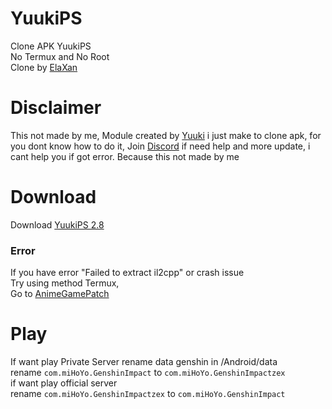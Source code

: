 # YuukiPS
Clone APK YuukiPS <br />
No Termux and No Root <br />
Clone by [ElaXan](https://discord.com/users/506212044152897546)

# Disclaimer
This not made by me, Module created by [Yuuki](https://github.com/akbaryahya) i just make to clone apk, for you dont know how to do it, Join [Discord](https://discord.gg/yuukips) if need help and more update, i cant help you if got error. Because this not made by me

# Download
Download [YuukiPS 2.8](https://github.com/ElaXan/YuukiPS/releases/tag/2.8)

### Error
If you have error "Failed to extract il2cpp" or crash issue<br />
Try using method Termux,<br />
Go to [AnimeGamePatch](https://github.com/ElaXan/AnimeGamePatch)

# Play
If want play Private Server rename data genshin in /Android/data <br />
rename ```com.miHoYo.GenshinImpact``` to ```com.miHoYo.GenshinImpactzex``` <br />
if want play official server <br />
rename ```com.miHoYo.GenshinImpactzex``` to ```com.miHoYo.GenshinImpact```
